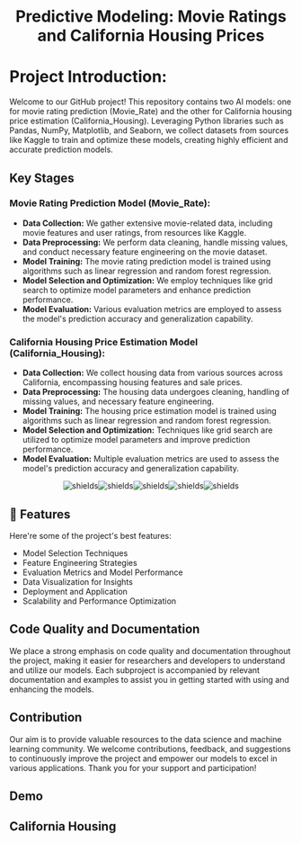 <h1 align="center" id="title">Predictive Modeling: Movie Ratings and California Housing Prices</h1>

# Project Introduction:
Welcome to our GitHub project! This repository contains two AI models: one for movie rating prediction (Movie_Rate) and the other for California housing price estimation (California_Housing). Leveraging Python libraries such as Pandas, NumPy, Matplotlib, and Seaborn, we collect datasets from sources like Kaggle to train and optimize these models, creating highly efficient and accurate prediction models.

## Key Stages

### Movie Rating Prediction Model (Movie_Rate):

- **Data Collection:** We gather extensive movie-related data, including movie features and user ratings, from resources like Kaggle.
- **Data Preprocessing:** We perform data cleaning, handle missing values, and conduct necessary feature engineering on the movie dataset.
- **Model Training:** The movie rating prediction model is trained using algorithms such as linear regression and random forest regression.
- **Model Selection and Optimization:** We employ techniques like grid search to optimize model parameters and enhance prediction performance.
- **Model Evaluation:** Various evaluation metrics are employed to assess the model's prediction accuracy and generalization capability.

### California Housing Price Estimation Model (California_Housing):

- **Data Collection:** We collect housing data from various sources across California, encompassing housing features and sale prices.
- **Data Preprocessing:** The housing data undergoes cleaning, handling of missing values, and necessary feature engineering.
- **Model Training:** The housing price estimation model is trained using algorithms such as linear regression and random forest regression.
- **Model Selection and Optimization:** Techniques like grid search are utilized to optimize model parameters and improve prediction performance.
- **Model Evaluation:** Multiple evaluation metrics are used to assess the model's prediction accuracy and generalization capability.


<p align="center"><img src="https://img.shields.io/badge/Linear%20Regression-Implemented-blue" alt="shields"><img src="https://img.shields.io/badge/Random%20Forest%20Regression-Implemented-blue" alt="shields"><img src="https://img.shields.io/badge/Grid%20Search-Implemented-blue" alt="shields"><img src="https://img.shields.io/badge/Jupyter%20Lab-Enabled-orange" alt="shields"><img src="https://img.shields.io/badge/Python-3.9.6-blue" alt="shields"></p>

  
  
<h2>🧐 Features</h2>

Here're some of the project's best features:

*   Model Selection Techniques
*   Feature Engineering Strategies
*   Evaluation Metrics and Model Performance
*   Data Visualization for Insights
*   Deployment and Application
*   Scalability and Performance Optimization

## Code Quality and Documentation

We place a strong emphasis on code quality and documentation throughout the project, making it easier for researchers and developers to understand and utilize our models. Each subproject is accompanied by relevant documentation and examples to assist you in getting started with using and enhancing the models.

## Contribution

Our aim is to provide valuable resources to the data science and machine learning community. We welcome contributions, feedback, and suggestions to continuously improve the project and empower our models to excel in various applications. Thank you for your support and participation!

## Demo
## California Housing

